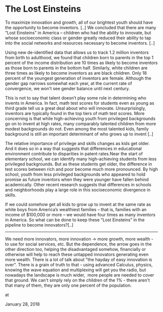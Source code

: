 # The Lost Einsteins
To maximize innovation and growth, all of our brightest youth should have the opportunity to become inventors. [..] We concluded that there are many “Lost Einsteins” in America – children who had the ability to innovate, but whose socioeconomic class or gender greatly reduced their ability to tap into the social networks and resources necessary to become inventors. [..]

Using new de-identified data that allows us to track 1.2 million inventors from birth to adulthood, we found that children born to parents in the top 1 percent of the income distribution are 10 times as likely to become inventors as those born to parents in the bottom half. Similarly, white children are three times as likely to become inventors as are black children. Only 18 percent of the youngest generation of inventors are female. Although the gender gap narrows somewhat each year, at the current rate of convergence, we won’t see gender balance until next century.

This is not to say that talent doesn’t play some role in determining who invents in America. In fact, math test scores for students even as young as third grade tell us a great deal about who will innovate. Unsurprisingly, inventors are typically found in the top tiers of math test scores. More concerning is that while high-achieving youth from privileged backgrounds go on to invent at high rates, many comparably talented children from more modest backgrounds do not. Even among the most talented kids, family background is still an important determinant of who grows up to invent [..]

The relative importance of privilege and skills changes as kids get older. And it does so in a way that suggests that differences in educational environment contribute to disparities in patent rates.Near the start of elementary school, we can identify many high-achieving students from less privileged backgrounds. But as these students get older, the difference in test scores between rich and poor become much more pronounced. By high school, youth from less privileged backgrounds who appeared to hold promise as future inventors when they were younger have fallen behind academically. Other recent research suggests that differences in schools and neighborhoods play a large role in this socioeconomic divergence in skills.

If we could somehow get all kids to grow up to invent at the same rate as white boys from America’s wealthiest families – that is, families with an income of $100,000 or more – we would have four times as many inventors in America. So what can be done to keep these “Lost Einsteins” in the pipeline to become innovators?[..]

---

We need more innovators, more innovation -> more growth, more wealth - to use for social services, etc. But the dependence, the arrow goes in the other direction too, helping the disadvantaged somehow, financially or otherwise will help to reach these untapped innovators generating even more wealth. There is a lot of talk about "the hayday of easy innovation is over". There is a grain of truth to that - using advanced Calculus, physics, knowing the wave equation and multiplexing will get you the radio, but nowadays the landscape is much wider,  more people are needed to cover that ground. We can't simply rely on the children of the 1% - there aren't that many of them, they are only one percent of the population.







at

January 28, 2018















